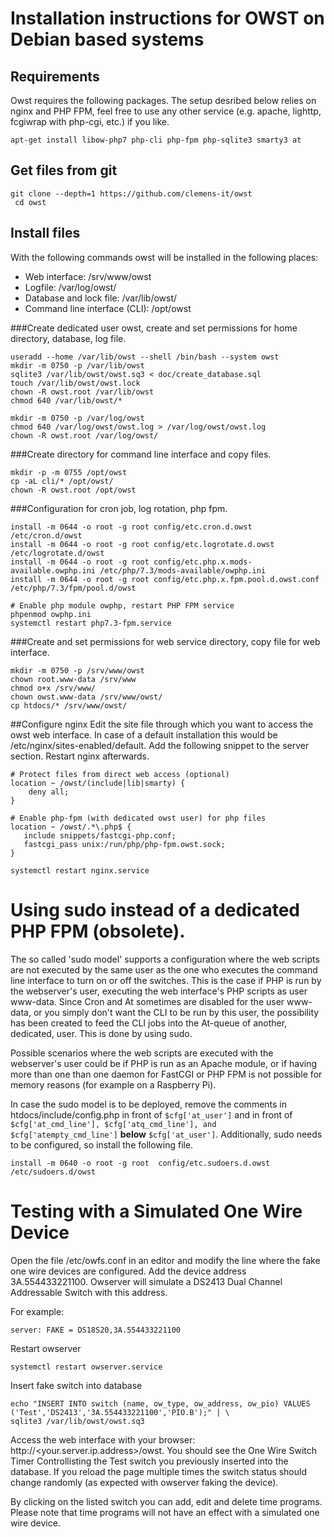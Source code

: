 # Installation instructions for OWST on Debian based systems

## Requirements
Owst requires the following packages. The setup desribed below relies on nginx
and PHP FPM, feel free to use any other service (e.g. apache, lighttp, fcgiwrap
with php-cgi, etc.) if you like.

    apt-get install libow-php7 php-cli php-fpm php-sqlite3 smarty3 at


## Get files from git

    git clone --depth=1 https://github.com/clemens-it/owst
	 cd owst


## Install files
With the following commands owst will be installed in the following places:
* Web interface: /srv/www/owst
* Logfile: /var/log/owst/
* Database and lock file: /var/lib/owst/
* Command line interface (CLI): /opt/owst


###Create dedicated user owst, create and set permissions for home directory, database, log file.

    useradd --home /var/lib/owst --shell /bin/bash --system owst
    mkdir -m 0750 -p /var/lib/owst
    sqlite3 /var/lib/owst/owst.sq3 < doc/create_database.sql
    touch /var/lib/owst/owst.lock
    chown -R owst.root /var/lib/owst
    chmod 640 /var/lib/owst/*

    mkdir -m 0750 -p /var/log/owst
    chmod 640 /var/log/owst/owst.log > /var/log/owst/owst.log
    chown -R owst.root /var/log/owst/


###Create directory for command line interface and copy files.

    mkdir -p -m 0755 /opt/owst
    cp -aL cli/* /opt/owst/
    chown -R owst.root /opt/owst


###Configuration for cron job, log rotation, php fpm.

    install -m 0644 -o root -g root config/etc.cron.d.owst /etc/cron.d/owst
    install -m 0644 -o root -g root config/etc.logrotate.d.owst /etc/logrotate.d/owst
    install -m 0644 -o root -g root config/etc.php.x.mods-available.owphp.ini /etc/php/7.3/mods-available/owphp.ini
    install -m 0644 -o root -g root config/etc.php.x.fpm.pool.d.owst.conf /etc/php/7.3/fpm/pool.d/owst

    # Enable php module owphp, restart PHP FPM service
    phpenmod owphp.ini
    systemctl restart php7.3-fpm.service


###Create and set permissions for web service directory, copy file for web interface.

    mkdir -m 0750 -p /srv/www/owst
    chown root.www-data /srv/www
    chmod o+x /srv/www/
    chown owst.www-data /srv/www/owst/
    cp htdocs/* /srv/www/owst/


##Configure nginx
Edit the site file through which you want to access the owst web interface. In
case of a default installation this would be /etc/nginx/sites-enabled/default.
Add the following snippet to the server section. Restart nginx afterwards.

```
# Protect files from direct web access (optional)
location ~ /owst/(include|lib|smarty) {
	deny all;
}

# Enable php-fpm (with dedicated owst user) for php files
location ~ /owst/.*\.php$ {
   include snippets/fastcgi-php.conf;
   fastcgi_pass unix:/run/php/php-fpm.owst.sock;
}
```

```
systemctl restart nginx.service
```

# Using sudo instead of a dedicated PHP FPM (obsolete).

The so called 'sudo model' supports a configuration where the web scripts are
not executed by the same user as the one who executes the command line
interface to turn on or off the switches. This is the case if PHP is run by the
webserver's user, executing the web interface's PHP scripts as user www-data.
Since Cron and At sometimes are disabled for the user www-data, or you simply
don't want the CLI to be run by this user, the possibility has been created to
feed the CLI jobs into the At-queue of another, dedicated, user. This is done
by using sudo.

Possible scenarios where the web scripts are executed with the webserver's user
could be if PHP is run as an Apache module, or if having more than one than one
daemon for FastCGI or PHP FPM is not possible for memory reasons (for example
on a Raspberry Pi). 

In case the sudo model is to be deployed, remove the comments in
htdocs/include/config.php in front of `$cfg['at_user']` and in front of
`$cfg['at_cmd_line'], $cfg['atq_cmd_line'], and $cfg['atempty_cmd_line']` **below**
`$cfg['at_user']`. Additionally, sudo needs to be configured, so install the
following file.

    install -m 0640 -o root -g root  config/etc.sudoers.d.owst /etc/sudoers.d/owst


# Testing with a Simulated One Wire Device

Open the file /etc/owfs.conf in an editor and modify the line where the fake
one wire devices are configured. Add the device address 3A.554433221100.
Owserver will simulate a DS2413 Dual Channel Addressable Switch with this
address.

For example:

    server: FAKE = DS18S20,3A.554433221100


Restart owserver

    systemctl restart owserver.service


Insert fake switch into database

    echo "INSERT INTO switch (name, ow_type, ow_address, ow_pio) VALUES ('Test','DS2413','3A.554433221100','PIO.B');" | \
    sqlite3 /var/lib/owst/owst.sq3


Access the web interface with your browser:
http://<your.server.ip.address>/owst. You should see the One Wire Switch Timer
Controllisting the Test switch you previously inserted into the database. If
you reload the page multiple times the switch status should change randomly (as
expected with owserver faking the device).

By clicking on the listed switch you can add, edit and delete time programs.
Please note that time programs will not have an effect with a simulated one
wire device.
